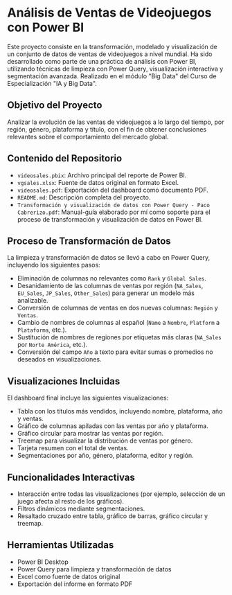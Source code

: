 # Análisis de Ventas de Videojuegos con Power BI

Este proyecto consiste en la transformación, modelado y visualización de un conjunto de datos de ventas de videojuegos a nivel mundial. Ha sido desarrollado como parte de una práctica de análisis con Power BI, utilizando técnicas de limpieza con Power Query, visualización interactiva y segmentación avanzada. Realizado en el módulo "Big Data" del Curso de Especialización "IA y Big Data".

## Objetivo del Proyecto

Analizar la evolución de las ventas de videojuegos a lo largo del tiempo, por región, género, plataforma y título, con el fin de obtener conclusiones relevantes sobre el comportamiento del mercado global.

## Contenido del Repositorio

- `videosales.pbix`: Archivo principal del reporte de Power BI.
- `vgsales.xlsx`: Fuente de datos original en formato Excel.
- `videosales.pdf`: Exportación del dashboard como documento PDF.
- `README.md`: Descripción completa del proyecto.
- `Transformación y visualización de datos con Power Query - Paco Cabrerizo.pdf`: Manual-guía elaborado por mí como soporte para el proceso de transformación y visualización de datos en Power BI.
  
## Proceso de Transformación de Datos

La limpieza y transformación de datos se llevó a cabo en Power Query, incluyendo los siguientes pasos:

- Eliminación de columnas no relevantes como `Rank` y `Global Sales`.
- Desanidamiento de las columnas de ventas por región (`NA_Sales`, `EU_Sales`, `JP_Sales`, `Other_Sales`) para generar un modelo más analizable.
- Conversión de columnas de ventas en dos nuevas columnas: `Región` y `Ventas`.
- Cambio de nombres de columnas al español (`Name` a `Nombre`, `Platform` a `Plataforma`, etc.).
- Sustitución de nombres de regiones por etiquetas más claras (`NA_Sales` por `Norte América`, etc.).
- Conversión del campo `Año` a texto para evitar sumas o promedios no deseados en visualizaciones.

## Visualizaciones Incluidas

El dashboard final incluye las siguientes visualizaciones:

- Tabla con los títulos más vendidos, incluyendo nombre, plataforma, año y ventas.
- Gráfico de columnas apiladas con las ventas por año y plataforma.
- Gráfico circular para mostrar las ventas por región.
- Treemap para visualizar la distribución de ventas por género.
- Tarjeta resumen con el total de ventas.
- Segmentaciones por año, género, plataforma, editor y región.

## Funcionalidades Interactivas

- Interacción entre todas las visualizaciones (por ejemplo, selección de un juego afecta al resto de los gráficos).
- Filtros dinámicos mediante segmentaciones.
- Resaltado cruzado entre tabla, gráfico de barras, gráfico circular y treemap.

## Herramientas Utilizadas

- Power BI Desktop
- Power Query para limpieza y transformación de datos
- Excel como fuente de datos original
- Exportación del informe en formato PDF
